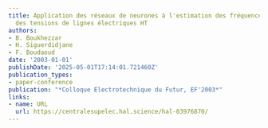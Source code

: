 ```yaml
---
title: Application des réseaux de neurones à l'estimation des fréquences dominantes
  des tensions de lignes électriques HT
authors:
- B. Boukhezzar
- H. Siguerdidjane
- F. Boudaoud
date: '2003-01-01'
publishDate: '2025-05-01T17:14:01.721460Z'
publication_types:
- paper-conference
publication: "*Colloque Electrotechnique du Futur, EF'2003*"
links:
- name: URL
  url: https://centralesupelec.hal.science/hal-03976870/
---
```

